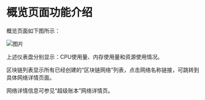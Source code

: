 # 概览页面功能介绍
概览页面如下图所示：

![图片](../../../../image/JD-Blockchain-Open-Platform/Getting-Started/Pic/image021.jpg)
 
上述仪表盘分别显示：CPU使用量、内存使用量和资源使用情况。

区块链列表显示所有已经创建的“区块链网络”列表，点击网络名称链接，可跳转到具体网络详情页面。

网络详情信息可参见“超级账本”网络详情页。
